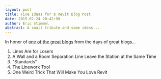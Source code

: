 ```yaml
---
layout: post
title: Five Ideas for a Revit Blog Post  
date: 2015-02-24 20:42:00
author: Eric Stimmel  
abstract: A small tribute and some ideas...  
---
```


In honor of [one of the great blogs][fives] from the days of great blogs... 

1. Lines Are for Losers 
2. A Wall and a Room Separation Line Leave the Station at the Same Time
3. "Standards"
4. The Linework Tool
5. One Weird Trick That Will Make You Love Revit 


[fives]: http://www.5ives.com/ "5ives &vert; Merlin's Lists of Five Things"
